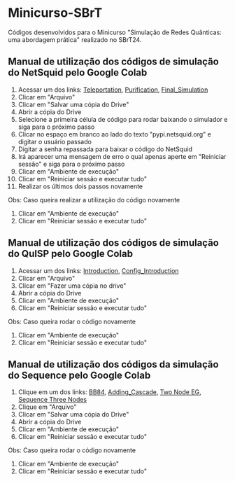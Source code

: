 # Minicurso-SBrT
Códigos desenvolvidos para o Minicurso "Simulação de Redes Quânticas: uma abordagem prática" realizado no SBrT24.

## Manual de utilização dos códigos de simulação do NetSquid pelo Google Colab
1. Acessar um dos links: [Teleportation](https://colab.research.google.com/drive/1k4Niumhm3cZ_r_MdYsjzN0pj6zbU-wBb?usp=drive_link), [Purification](https://colab.research.google.com/drive/1gxYSsgi4bogyv0D2zu9eLu4LkGOM8iyj?usp=drive_link), [Final_Simulation](https://colab.research.google.com/drive/1Tyn8Isoca8fA0gq2hXDQBRW2eKhp1ED9?usp=drive_link) 
1. Clicar em "Arquivo"
1. Clicar em "Salvar uma cópia do Drive"
1. Abrir a cópia do Drive
1. Selecione a primeira célula de código para rodar baixando o simulador e siga para o próximo passo
1. Clicar no espaço em branco ao lado do texto "pypi.netsquid.org" e digitar o usuário passado
1. Digitar a senha repassada para baixar o código do NetSquid
1. Irá aparecer uma mensagem de erro o qual apenas aperte em "Reiniciar sessão" e siga para o próximo passo
1. Clicar em "Ambiente de execução"
1. Clicar em "Reiniciar sessão e executar tudo"
1. Realizar os últimos dois passos novamente 

Obs: Caso queira realizar a utilização do código novamente
1. Clicar em "Ambiente de execução"
1. Clicar em "Reiniciar sessão e executar tudo"

## Manual de utilização dos códigos de simulação do QuISP pelo Google Colab
1. Acessar um dos links: [Introduction](https://colab.research.google.com/drive/1p1FDyeVLBafgvbIa7cYzLL9kUe7k9dU4?usp=drive_link), [Config_Introduction](https://colab.research.google.com/drive/11Wuggw9IdszaHEPfhZOsFlPQD2dUGFeN?usp=drive_link)
1. Clicar em "Arquivo"
1. Clicar em "Fazer uma cópia no drive"
1. Abrir a cópia do Drive
1. Clicar em "Ambiente de execução"
1. Clicar em "Reiniciar sessão e executar tudo"  

Obs: Caso queira rodar o código novamente
1. Clicar em "Ambiente de execução"
1. Clicar em "Reiniciar sessão e executar tudo"  

## Manual de utilização dos códigos da simulação do Sequence pelo Google Colab
1. Clique em um dos links: [BB84](https://colab.research.google.com/drive/1krBs2N4twcVHKslKEpRBSFxWRTXaqfco?usp=drive_link), [Adding_Cascade](https://colab.research.google.com/drive/13osTxpxjc9mNnMmuPC6vbcJjZrOOKRSW?usp=drive_link), [Two Node EG](https://colab.research.google.com/drive/1X-7Xk00b-uEi9SdkfHFG7JanuypcoTLK?usp=drive_link), [Sequence Three Nodes](https://colab.research.google.com/drive/1BKmo0GrCS6kmYinw-ClTxabDYkyNZ-wW?usp=drive_link)
1. Clique em "Arquivo"
1. Clicar em "Salvar uma cópia do Drive"
1. Abrir a cópia do Drive
1. Clicar em "Ambiente de execução"
1. Clicar em "Reiniciar sessão e executar tudo"

Obs: Caso queira rodar o código novamente
1. Clicar em "Ambiente de execução"
1. Clicar em "Reiniciar sessão e executar tudo"  

